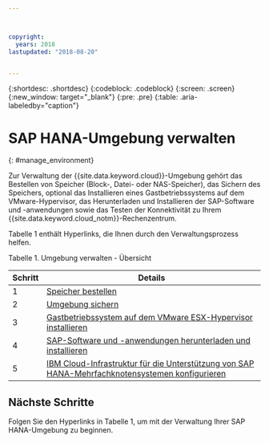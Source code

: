 ```yaml
---



copyright:
  years: 2018
lastupdated: "2018-08-20"


---
```


{:shortdesc: .shortdesc}
{:codeblock: .codeblock}
{:screen: .screen}
{:new_window: target="_blank"}
{:pre: .pre}
{:table: .aria-labeledby="caption"}

# SAP HANA-Umgebung verwalten
{: #manage_environment}

Zur Verwaltung der {{site.data.keyword.cloud}}-Umgebung gehört das Bestellen von Speicher (Block-, Datei- oder NAS-Speicher), das Sichern des Speichers, optional das Installieren eines Gastbetriebssystems auf dem VMware-Hypervisor, das Herunterladen und Installieren der SAP-Software und -anwendungen sowie das Testen der Konnektivität zu Ihrem {{site.data.keyword.cloud_notm}}-Rechenzentrum.

Tabelle 1 enthält Hyperlinks, die Ihnen durch den Verwaltungsprozess helfen.

Tabelle 1. Umgebung verwalten - Übersicht

| Schritt | Details |
| --- | --- |
| 1 | [Speicher bestellen](/docs/infrastructure/sap-hana/hana-order-storage.html) |
| 2 | [Umgebung sichern](/docs/infrastructure/sap-hana/hana-secure-environment.html) |
| 3 | [Gastbetriebssystem auf dem VMware ESX-Hypervisor installieren](/docs/infrastructure/sap-hana/hana-installing-guest-operating-system-VMware-deployments.html) |
| 4 | [SAP-Software und -anwendungen herunterladen und installieren](/docs/infrastructure/sap-hana/hana-installing-SAP-landscape.html) |
| 5 | [IBM Cloud-Infrastruktur für die Unterstützung von SAP HANA-Mehrfachknotensystemen konfigurieren](/docs/infrastructure/sap-hana/hana-multi-node.html)
## Nächste Schritte

Folgen Sie den Hyperlinks in Tabelle 1, um mit der Verwaltung Ihrer SAP HANA-Umgebung zu beginnen.
